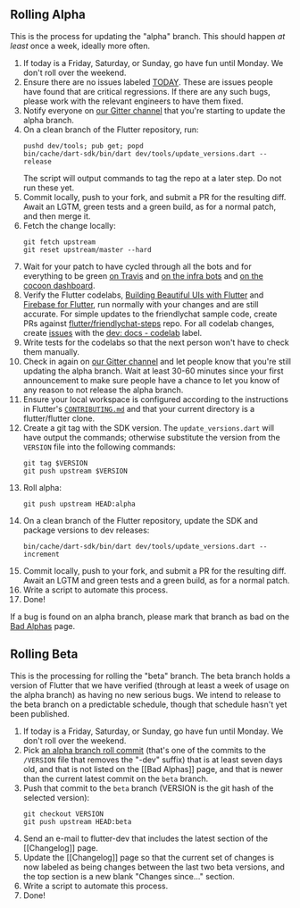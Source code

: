 ## Rolling Alpha

This is the process for updating the "alpha" branch. This should happen _at least_ once a week, ideally more often.

1. If today is a Friday, Saturday, or Sunday, go have fun until Monday. We don't roll over the weekend.
1. Ensure there are no issues labeled [TODAY](https://github.com/flutter/flutter/labels/%E2%9A%A0%20TODAY). These are issues people have found that are critical regressions. If there are any such bugs, please work with the relevant engineers to have them fixed.
1. Notify everyone on [our Gitter channel](https://gitter.im/flutter/flutter) that you're starting to update the alpha branch.
1. On a clean branch of the Flutter repository, run:
   ```
   pushd dev/tools; pub get; popd
   bin/cache/dart-sdk/bin/dart dev/tools/update_versions.dart --release
   ```
   The script will output commands to tag the repo at a later step. Do not run these yet.
1. Commit locally, push to your fork, and submit a PR for the resulting diff. Await an LGTM, green tests and a green build, as for a normal patch, and then merge it.
1. Fetch the change locally:
   ```
   git fetch upstream
   git reset upstream/master --hard 
   ```
1. Wait for your patch to have cycled through all the bots and for everything to be green [on Travis](https://travis-ci.org/flutter/flutter/builds) and [on the infra bots](https://build.chromium.org/p/client.flutter/waterfall) and [on the cocoon dashboard](https://flutter-dashboard.appspot.com/build.html).
1. Verify the Flutter codelabs, [Building Beautiful UIs with Flutter](https://codelabs.developers.google.com/codelabs/flutter/#0) and [Firebase for Flutter](https://codelabs.developers.google.com/codelabs/flutter-firebase/index.html#0), run normally with your changes and are still accurate. For simple updates to the friendlychat sample code, create PRs against [flutter/friendlychat-steps](https://github.com/flutter/friendlychat-steps) repo. For all codelab changes, create [issues](https://github.com/flutter/flutter/issues) with the [dev: docs - codelab](https://github.com/flutter/flutter/labels/dev%3A%20docs%20-%20codelab) label.
1. Write tests for the codelabs so that the next person won't have to check them manually.
1. Check in again on [our Gitter channel](https://gitter.im/flutter/flutter) and let people know that you're still updating the alpha branch. Wait at least 30-60 minutes since your first announcement to make sure people have a chance to let you know of any reason to not release the alpha branch.
1. Ensure your local workspace is configured according to the instructions in Flutter's [`CONTRIBUTING.md`](https://github.com/flutter/flutter/blob/master/CONTRIBUTING.md) and that your current directory is a flutter/flutter clone.
1. Create a git tag with the SDK version. The `update_versions.dart` will have output the commands; otherwise substitute the version from the `VERSION` file into the following commands:
   ```shell
   git tag $VERSION
   git push upstream $VERSION
   ```
1. Roll alpha:
   ```
   git push upstream HEAD:alpha
   ```
1. On a clean branch of the Flutter repository, update the SDK and package versions to dev releases:
   ```
   bin/cache/dart-sdk/bin/dart dev/tools/update_versions.dart --increment
   ```
1. Commit locally, push to your fork, and submit a PR for the resulting diff. Await an LGTM and green tests and a green build, as for a normal patch.
1. Write a script to automate this process.
1. Done!

If a bug is found on an alpha branch, please mark that branch as bad on the [Bad Alphas](https://github.com/flutter/flutter/wiki/Bad-Alphas) page.


## Rolling Beta

This is the processing for rolling the "beta" branch. The beta branch holds a version of Flutter that we have verified (through at least a week of usage on the alpha branch) as having no new serious bugs. We intend to release to the beta branch on a predictable schedule, though that schedule hasn't yet been published.

1. If today is a Friday, Saturday, or Sunday, go have fun until Monday. We don't roll over the weekend.
1. Pick [an alpha branch roll commit](https://github.com/flutter/flutter/commits/alpha/VERSION) (that's one of the commits to the `/VERSION` file that removes the "-dev" suffix) that is at least seven days old, and that is not listed on the [[Bad Alphas]] page, and that is newer than the current latest commit on the `beta` branch.
1. Push that commit to the `beta` branch (VERSION is the git hash of the selected version):
   ```
   git checkout VERSION
   git push upstream HEAD:beta
   ```
1. Send an e-mail to flutter-dev that includes the latest section of the [[Changelog]] page.
1. Update the [[Changelog]] page so that the current set of changes is now labeled as being changes between the last two beta versions, and the top section is a new blank "Changes since..." section.
1. Write a script to automate this process.
1. Done!
